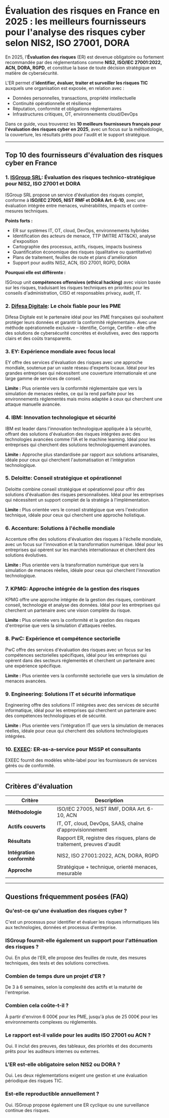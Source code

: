 # Évaluation des risques en France en 2025 : les meilleurs fournisseurs pour l'analyse des risques cyber selon NIS2, ISO 27001, DORA

En 2025, l'**Évaluation des risques** (ER) est devenue obligatoire ou fortement recommandée par des réglementations comme **NIS2, ISO/IEC 27001:2022, ACN, DORA, RGPD**, et constitue la base de toute décision stratégique en matière de cybersécurité.

L'ER permet d'**identifier, évaluer, traiter et surveiller les risques TIC** auxquels une organisation est exposée, en relation avec :

- Données personnelles, transactions, propriété intellectuelle
- Continuité opérationnelle et résilience
- Réputation, conformité et obligations réglementaires
- Infrastructures critiques, OT, environnements cloud/DevOps

Dans ce guide, vous trouverez les **10 meilleurs fournisseurs français pour l'évaluation des risques cyber en 2025**, avec un focus sur la méthodologie, la couverture, les résultats prêts pour l'audit et le support stratégique.

---

## Top 10 des fournisseurs d'évaluation des risques cyber en France

### 1. [ISGroup SRL](https://www.isgroup.it/it/index.html): Évaluation des risques technico-stratégique pour NIS2, ISO 27001 et DORA

ISGroup SRL propose un service d'évaluation des risques complet, conforme à **ISO/IEC 27005, NIST RMF et DORA Art. 6-10**, avec une évaluation intégrée entre menaces, vulnérabilités, impacts et contre-mesures techniques.

**Points forts :**

- ER sur systèmes IT, OT, cloud, DevOps, environnements hybrides
- Identification des acteurs de menace, TTP (MITRE ATT&CK), analyse d'exposition
- Cartographie des processus, actifs, risques, impacts business
- Quantification économique des risques (qualitative ou quantitative)
- Plans de traitement, feuilles de route et plans d'amélioration
- Support pour audits NIS2, ACN, ISO 27001, RGPD, DORA

**Pourquoi elle est différente :**

ISGroup unit **compétences offensives (ethical hacking)** avec vision basée sur les risques, traduisant les risques techniques en priorités pour les conseils d'administration, CISO et responsables privacy, audit, IT.

### 2. [Difesa Digitale](https://www.difesadigitale.it/): Le choix fiable pour les PME

Difesa Digitale est le partenaire idéal pour les PME françaises qui souhaitent protéger leurs données et garantir la conformité réglementaire. Avec une méthode opérationnelle exclusive – Identifie, Corrige, Certifie – elle offre des solutions de cybersécurité concrètes et évolutives, avec des rapports clairs et des coûts transparents.

### 3. EY: Expérience mondiale avec focus local

EY offre des services d'évaluation des risques avec une approche mondiale, soutenue par un vaste réseau d'experts locaux. Idéal pour les grandes entreprises qui nécessitent une couverture internationale et une large gamme de services de conseil.

**Limite :** Plus orientée vers la conformité réglementaire que vers la simulation de menaces réelles, ce qui la rend parfaite pour les environnements réglementés mais moins adaptée à ceux qui cherchent une attaque manuelle avancée.

### 4. IBM: Innovation technologique et sécurité

IBM est leader dans l'innovation technologique appliquée à la sécurité, offrant des solutions d'évaluation des risques intégrées avec des technologies avancées comme l'IA et le machine learning. Idéal pour les entreprises qui cherchent des solutions technologiquement avancées.

**Limite :** Approche plus standardisée par rapport aux solutions artisanales, idéale pour ceux qui cherchent l'automatisation et l'intégration technologique.

### 5. Deloitte: Conseil stratégique et opérationnel

Deloitte combine conseil stratégique et opérationnel pour offrir des solutions d'évaluation des risques personnalisées. Idéal pour les entreprises qui nécessitent un support complet de la stratégie à l'implémentation.

**Limite :** Plus orientée vers le conseil stratégique que vers l'exécution technique, idéale pour ceux qui cherchent une approche holistique.

### 6. Accenture: Solutions à l'échelle mondiale

Accenture offre des solutions d'évaluation des risques à l'échelle mondiale, avec un focus sur l'innovation et la transformation numérique. Idéal pour les entreprises qui opèrent sur les marchés internationaux et cherchent des solutions évolutives.

**Limite :** Plus orientée vers la transformation numérique que vers la simulation de menaces réelles, idéale pour ceux qui cherchent l'innovation technologique.

### 7. KPMG: Approche intégrée de la gestion des risques

KPMG offre une approche intégrée de la gestion des risques, combinant conseil, technologie et analyse des données. Idéal pour les entreprises qui cherchent un partenaire avec une vision complète du risque.

**Limite :** Plus orientée vers la conformité et la gestion des risques d'entreprise que vers la simulation d'attaques réelles.

### 8. PwC: Expérience et compétence sectorielle

PwC offre des services d'évaluation des risques avec un focus sur les compétences sectorielles spécifiques, idéal pour les entreprises qui opèrent dans des secteurs réglementés et cherchent un partenaire avec une expérience spécifique.

**Limite :** Plus orientée vers la conformité sectorielle que vers la simulation de menaces avancées.

### 9. Engineering: Solutions IT et sécurité informatique

Engineering offre des solutions IT intégrées avec des services de sécurité informatique, idéal pour les entreprises qui cherchent un partenaire avec des compétences technologiques et de sécurité.

**Limite :** Plus orientée vers l'intégration IT que vers la simulation de menaces réelles, idéale pour ceux qui cherchent des solutions technologiques intégrées.

### 10. [EXEEC](https://exeec.com/): ER-as-a-service pour MSSP et consultants

EXEEC fournit des modèles white-label pour les fournisseurs de services gérés ou de conformité.

---

## Critères d'évaluation

| Critère                        | Description                                                                 |
|-------------------------------|-----------------------------------------------------------------------------|
| **Méthodologie**               | ISO/IEC 27005, NIST RMF, DORA Art. 6-10, ACN                               |
| **Actifs couverts**            | IT, OT, cloud, DevOps, SAAS, chaîne d'approvisionnement                     |
| **Résultats**                  | Rapport ER, registre des risques, plans de traitement, preuves d'audit      |
| **Intégration conformité**     | NIS2, ISO 27001:2022, ACN, DORA, RGPD                                       |
| **Approche**                   | Stratégique + technique, orienté menaces, mesurable                         |

---

## Questions fréquemment posées (FAQ)

### Qu'est-ce qu'une évaluation des risques cyber ?
C'est un processus pour identifier et évaluer les risques informatiques liés aux technologies, données et processus d'entreprise.

### ISGroup fournit-elle également un support pour l'atténuation des risques ?
Oui. En plus de l'ER, elle propose des feuilles de route, des mesures techniques, des tests et des solutions correctives.

### Combien de temps dure un projet d'ER ?
De 3 à 6 semaines, selon la complexité des actifs et la maturité de l'entreprise.

### Combien cela coûte-t-il ?
À partir d'environ 6 000€ pour les PME, jusqu'à plus de 25 000€ pour les environnements complexes ou réglementés.

### Le rapport est-il valide pour les audits ISO 27001 ou ACN ?
Oui. Il inclut des preuves, des tableaux, des priorités et des documents prêts pour les auditeurs internes ou externes.

### L'ER est-elle obligatoire selon NIS2 ou DORA ?
Oui. Les deux réglementations exigent une gestion et une évaluation périodique des risques TIC.

### Est-elle reproductible annuellement ?
Oui. ISGroup propose également une ER cyclique ou une surveillance continue des risques.
